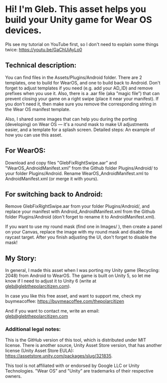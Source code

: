 # Hi! I'm Gleb. This asset helps you build your Unity game for Wear OS devices. 

Pls see my tutorial on YouTube first, so I don't need to explain some things twice: https://youtu.be/GaChUiAyLo0

## Technical description:
You can find files in the Assets/Plugins/Android folder. There are 2 templates, one to build for WearOS, and one to build back to Android. Don't forget to adjust templates if you need (e.g. add your AD_ID) and remove prefixes when you use it. Also, there is a .aar file (aka "magic file”) that can prevent closing your game on a right swipe (place it near your manifest). If you don't need it, then make sure you remove the corresponding string in the Wear OS manifest template.

Also, I shared some images that can help you during the porting (developing) on Wear OS — it's a round mask to make UI adjustments easier, and a template for a splash screen.
Detailed steps:
An example of how you can use this asset.

## For WearOS:
Download and copy files "GlebFixRightSwipe.aar” and "WearOS_AndroidManifest.xml” from the Github folder Plugins/Android/ to your folder Plugins/Android.
Rename WearOS_AndroidManifest.xml to AndroidManifest.xml (or merge it with yours).

## For switching back to Android:
Remove GlebFixRightSwipe.aar from your folder Plugins/Android/, and replace your manifest with Android_AndroidManifest.xml from the Github folder Plugins/Android (don't forget to rename it to AndroidManifest.xml).

If you want to use my round mask (find one in Images/ ), then create a panel on your Canvas, replace the image with my round mask and disable the raycast target.
After you finish adjusting the UI, don't forget to disable the mask!

## My Story:
In general, I made this asset when I was porting my Unity game (Recycling: 2048) from Android to WearOS. The game is built on Unity 5, so let me know if I need to adjust it to Unity 6 (write at gleb@glebthepolarcitizen.com). 

In case you like this free asset, and want to support me, check my buymeacoffee: https://buymeacoffee.com/thepolarcitizen

And if you want to contact me, write an email: gleb@glebthepolarcitizen.com

### Additional legal notes:
This is the GitHub version of this tool, which is distributed under MIT license. There is another source, Unity Asset Store version, that has another license (Unity Asset Store EULA): https://assetstore.unity.com/packages/slug/321835.

This tool is not affiliated with or endorsed by Google LLC or Unity Technologies. "Wear OS” and "Unity” are trademarks of their respective owners.
